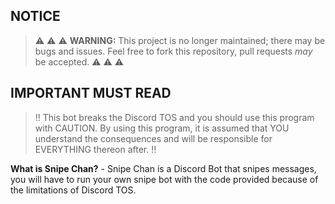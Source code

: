 ## NOTICE
> :warning: :warning: :warning: **WARNING:** This project is no longer maintained; there may be bugs and issues. Feel free to fork this repository, pull requests *may* be accepted. :warning: :warning: :warning:

## IMPORTANT MUST READ
> :bangbang: This bot breaks the Discord TOS and you should use this program with CAUTION. By using this program, it is assumed that YOU understand the consequences and will be responsible for EVERYTHING thereon after. :bangbang:

**What is Snipe Chan?** -
Snipe Chan is a Discord Bot that snipes messages, you will have to run your own snipe bot with the code provided because of the limitations of Discord TOS.
